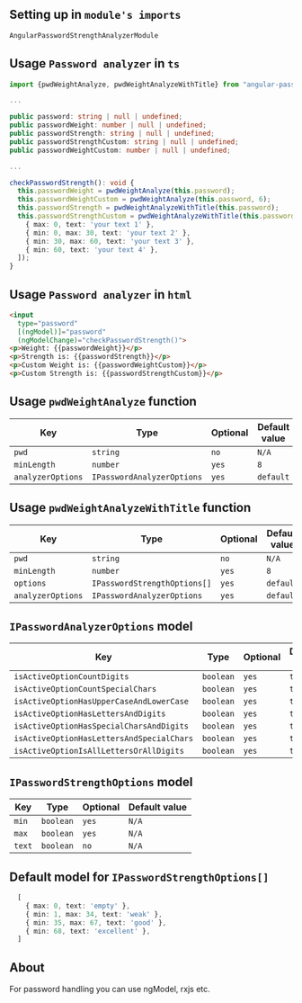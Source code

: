 ## Setting up in `module's imports`
```ts
AngularPasswordStrengthAnalyzerModule
```

## Usage `Password analyzer` in `ts`
```ts
import {pwdWeightAnalyze, pwdWeightAnalyzeWithTitle} from "angular-password-strength-analyzer";

...

public password: string | null | undefined;
public passwordWeight: number | null | undefined;
public passwordStrength: string | null | undefined;
public passwordStrengthCustom: string | null | undefined;
public passwordWeightCustom: number | null | undefined;

...

checkPasswordStrength(): void {
  this.passwordWeight = pwdWeightAnalyze(this.password);
  this.passwordWeightCustom = pwdWeightAnalyze(this.password, 6);
  this.passwordStrength = pwdWeightAnalyzeWithTitle(this.password);
  this.passwordStrengthCustom = pwdWeightAnalyzeWithTitle(this.password, 6, [
    { max: 0, text: 'your text 1' },
    { min: 0, max: 30, text: 'your text 2' },
    { min: 30, max: 60, text: 'your text 3' },
    { min: 60, text: 'your text 4' },
  ]);
}
```

## Usage `Password analyzer` in `html`
```html
<input 
  type="password" 
  [(ngModel)]="password" 
  (ngModelChange)="checkPasswordStrength()">
<p>Weight: {{passwordWeight}}</p>
<p>Strength is: {{passwordStrength}}</p>
<p>Custom Weight is: {{passwordWeightCustom}}</p>
<p>Custom Strength is: {{passwordStrengthCustom}}</p>
```

## Usage `pwdWeightAnalyze` function

| Key               | Type                       | Optional | Default value       |
|-------------------|----------------------------|----------|---------------------|
| `pwd`             | `string`                   | `no`     | `N/A`               |
| `minLength`       | `number`                   | `yes`    | `8`                 |
| `analyzerOptions` | `IPasswordAnalyzerOptions` | `yes`    | `default`           |

## Usage `pwdWeightAnalyzeWithTitle` function

| Key               | Type                         | Optional | Default value       |
|-------------------|------------------------------|----------|---------------------|
| `pwd`             | `string`                     | `no`     | `N/A`               |
| `minLength`       | `number`                     | `yes`    | `8`                 |
| `options`         | `IPasswordStrengthOptions[]` | `yes`    | `default`           |
| `analyzerOptions` | `IPasswordAnalyzerOptions`   | `yes`    | `default`           |

## `IPasswordAnalyzerOptions` model

| Key                                       | Type      | Optional  | Default value |
|-------------------------------------------|-----------|-----------|---------------|
| `isActiveOptionCountDigits`               | `boolean` | `yes`     | `true`        |
| `isActiveOptionCountSpecialChars`         | `boolean` | `yes`     | `true`        |
| `isActiveOptionHasUpperCaseAndLowerCase`  | `boolean` | `yes`     | `true`        |
| `isActiveOptionHasLettersAndDigits`       | `boolean` | `yes`     | `true`        |
| `isActiveOptionHasSpecialCharsAndDigits`  | `boolean` | `yes`     | `true`        |
| `isActiveOptionHasLettersAndSpecialChars` | `boolean` | `yes`     | `true`        |
| `isActiveOptionIsAllLettersOrAllDigits`   | `boolean` | `yes`     | `true`        |

## `IPasswordStrengthOptions` model

| Key    | Type      | Optional | Default value  |
|--------|-----------|----------|----------------|
| `min`  | `boolean` | `yes`    | `N/A`          |
| `max`  | `boolean` | `yes`    | `N/A`          |
| `text` | `boolean` | `no`     | `N/A`          |

## Default model for `IPasswordStrengthOptions[]`
```ts
  [
    { max: 0, text: 'empty' },
    { min: 1, max: 34, text: 'weak' },
    { min: 35, max: 67, text: 'good' },
    { min: 68, text: 'excellent' },
  ]
```



## About
For password handling you can use ngModel, rxjs etc.
